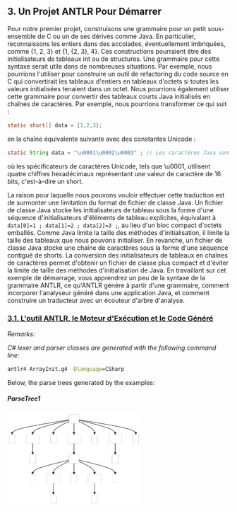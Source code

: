 ﻿## 3. Un Projet ANTLR Pour Démarrer 

Pour notre premier projet, construisons une grammaire pour un petit sous-ensemble de C ou un de ses dérivés comme Java. En particulier, reconnaissons les entiers dans des accolades, éventuellement imbriquées, comme {1, 2, 3} et {1, {2, 3}, 4}. Ces constructions pourraient être des initialisateurs de tableaux int ou de structures. Une grammaire pour cette syntaxe serait utile dans de nombreuses situations. Par exemple, nous pourrions l'utiliser pour construire un outil de refactoring du code source en C qui convertirait les tableaux d'entiers en tableaux d'octets si toutes les valeurs initialisées tenaient dans un octet. Nous pourrions également utiliser cette grammaire pour convertir des tableaux courts Java initialisés en chaînes de caractères. Par exemple, nous pourrions transformer ce qui suit :

```java
static short[] data = {1,2,3};
```

en la chaîne équivalente suivante avec des constantes Unicode :

```java
static String data = "\u0001\u0002\u0003" ; // Les caractères Java sont des shorts non signés.
```

où les spécificateurs de caractères Unicode, tels que \u0001, utilisent quatre chiffres hexadécimaux représentant une valeur de caractère de 16 bits, c'est-à-dire un short.

La raison pour laquelle nous pouvons vouloir effectuer cette traduction est de surmonter une limitation du format de fichier de classe Java. Un fichier de classe Java stocke les initialisateurs de tableau sous la forme d'une séquence d'initialisateurs d'éléments de tableau explicites, équivalant à `data[0]=1 ; data[1]=2 ; data[2]=3 ;`, au lieu d'un bloc compact d'octets emballés. Comme Java limite la taille des méthodes d'initialisation, il limite la taille des tableaux que nous pouvons initialiser. En revanche, un fichier de classe Java stocke une chaîne de caractères sous la forme d'une séquence contiguë de shorts. La conversion des initialisateurs de tableaux en chaînes de caractères permet d'obtenir un fichier de classe plus compact et d'éviter la limite de taille des méthodes d'initialisation de Java.
En travaillant sur cet exemple de démarrage, vous apprendrez un peu de la syntaxe de la grammaire ANTLR, ce qu'ANTLR génère à partir d'une grammaire, comment incorporer l'analyseur généré dans une application Java, et comment construire un traducteur avec un écouteur d'arbre d'analyse.

### [3.1. L'outil ANTLR, le Moteur d'Exécution et le Code Généré](1)

_Remarks:_

_C# lexer and parser classes are generated with the following command line:_

```bat
antlr4 ArrayInit.g4 -Dlanguage=CSharp
```

Below, the parse trees generated by the examples:

##### ParseTree1

<img src=".resources/ParseTree1.svg" alt="ParseTree1" width="60%"/>
